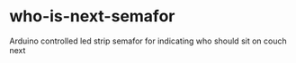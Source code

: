 # who-is-next-semafor
Arduino controlled led strip semafor for indicating who should sit on couch next
